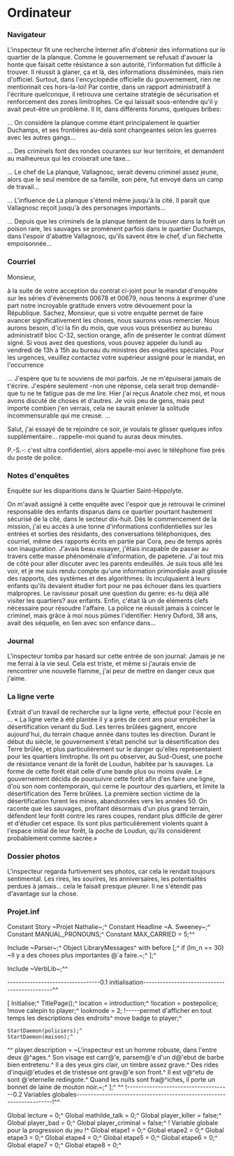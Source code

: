 # Ordinateur

### Navigateur

 <!-- Bloquer une seconde recherche -->

L'inspecteur fit une recherche Internet afin d'obtenir des informations sur le quartier de la planque. Comme le gouvernement se refusait d'avouer la honte que faisait cette résistance à son autorité, l'information fut difficile à trouver. Il réussit à glaner, ça et là, des informations disséminées, mais rien d'officiel. Surtout, dans l'encyclopédie officielle du gouvernement, rien ne mentionnait ces hors-la-loi! Par contre, dans un rapport administratif à l'écriture quelconque, il retrouva une certaine stratégie de sécurisation et renforcement des zones limitrophes. Ce qui laissait sous-entendre qu'il y avait peut-être un problème. Il lit, dans différents forums, quelques bribes:

... On considère la planque comme étant principalement le quartier Duchamps, et ses frontières au-delà sont changeantes selon les guerres avec les autres gangs...

... Des criminels font des rondes courantes sur leur territoire, et demandent au malheureux qui les croiserait une taxe...

... Le chef de La planque, Vallagnosc, serait devenu criminel assez jeune, alors que le seul membre de sa famille, son père, fut envoyé dans un camp de travail...

... L'influence de La planque s'étend même jusqu'à la cité. Il paraît que Vallagnosc reçoit jusqu'à des personages importants...

... Depuis que les criminels de la planque tentent de trouver dans la forêt un poison rare, les sauvages se promènent parfois dans le quartier Duchamps, dans l'espoir d'abattre Vallagnosc, qu'ils savent être le chef, d'un fléchette empoisonnée...

### Courriel

 <!-- Trois courriel -->

Monsieur,

à la suite de votre acception du contrat ci-joint pour le mandat d'enquête sur les séries d'évènements 00678 et 00679, nous tenons à exprimer d'une part notre incroyable gratitude envers votre dévouement pour la République. Sachez, Monsieur, que si votre enquête permet de faire avancer significativement les choses, nous saurons vous remercier. Nous aurons besoin, d'ici la fin du mois, que vous vous présentiez au bureau administratif bloc C-32, section orange, afin de présenter le contrat dûment signé. Si vous avez des questions, vous pouvez appeler du lundi au vendredi de 13h à 15h au bureau du ministres des enquêtes spéciales. Pour les urgences, veuillez contactez votre supérieur assigné pour le mandat, en l'occurrence


...
J'espère que tu te souviens de moi parfois. Je ne m'épuiserai jamais de t'écrire. J'espère seulement -non une réponse, cela serait trop demandé- que tu ne te fatigue pas de me lire. Hier j'ai reçus Anatole chez moi, et nous avons discuté de choses et d'autres. Je vois peu de gens, mais peut importe combien j'en verrais, cela ne saurait enlever la solitude incommensurable qui me creuse. ...

Salut,
j'ai essayé de te rejoindre ce soir, je voulais te glisser quelques infos supplémentaire... rappelle-moi quand tu auras deux minutes.

P.-S.-: c'est ultra confidentiel, alors appelle-moi avec le téléphone fixe près du poste de police.  

### Notes d'enquêtes

 <!-- Bloquer une seconde recherche -->
Enquête sur les disparitions dans le Quartier Saint-Hippolyte.

On m'avait assigné à cette enquête avec l'espoir que je retrouvai le criminel responsable des enfants disparus dans ce quartier pourtant hautement sécurisé de la cité, dans le secteur dix-huit. Dès le commencement de la mission, j'ai eu accès à une tonne d'informations confidentielles sur les entrées et sorties des résidants, des conversations téléphoniques, des courriel, même des rapports écrits en partie par Cora, peu de temps après son inauguration. J'avais beau essayer, j'étais incapable de passer au travers cette masse phénoménale d'information, de papeterie. J'ai tout mis de côté pour aller discuter avec les parents endeuillés. Je suis tous allé les voir, et je me suis rendu compte qu'une information primordiale avait glissée des rapports, des systèmes et des algorithmes: ils inculquaient à leurs enfants qu'ils devaient étudier fort pour ne pas échouer dans les quartiers malpropres. Le ravisseur posait une question du genre: es-tu déjà allé visiter les quartiers? aux enfants. Enfin, c'était là un de éléments clefs nécessaire pour résoudre l'affaire. La police ne réussit jamais à coincer le criminel, mais grâce à moi nous pûmes l'identifier: Henry Duford, 38 ans, avait des séquelle, en lien avec son enfance dans...

### Journal

 <!-- Une entree -->
L'inspecteur tomba par hasard sur cette entrée de son journal:
Jamais je ne me ferrai à la vie seul. Cela est triste, et même si j'aurais envie de rencontrer une nouvelle flamme, j'ai peur de mettre en danger ceux que j'aime.

### La ligne verte

Extrait d'un travail de recherche sur la ligne verte, effectué pour l'école en ...
« La ligne verte à été plantée il y a près de cent ans pour empêcher la désertification venant du Sud. Les terres brûlées gagnent, encore aujourd'hui, du terrain chaque année dans toutes les direction. Durant le début du siècle, le gouvernement s'était penché sur la désertification des Terre brûlée, et plus particulièrement sur le danger qu'elles représentaient pour les quartiers limitrophe. Ils ont pu observer, au Sud-Ouest, une poche de résistance venant de la forêt de Loudun, habitée par ls sauvages. La forme de cette forêt était celle d'une bande plus ou moins ovale. Le gouvernement décida de poursuivre cette forêt afin d'en faire une ligne, d'où son nom contemporain, qui cerne le pourtour des quartiers, et limite la désertification des Terre brûlées. La première section victime de la désertification furent les mines, abandonnées vers les années 50. On raconte que les sauvages, profitant désormais d'un plus grand terrain, défendent leur forêt contre les rares coupes, rendant plus difficile de gérer et d'étudier cet espace. Ils sont plus particulièrement violents quant à l'espace initial de leur forêt, la poche de Loudun, qu'ils considèrent probablement comme sacrée.»

### Dossier photos

L'inspecteur regarda furtivement ses photos, car cela le rendait toujours sentimental. Les rires, les sourires, les anniversaires, les potentialités perdues à jamais... cela le faisait presque pleurer. Il ne s'étendit pas d'avantage sur la chose.

### Projet.inf

Constant Story ~Projet Nathalie~;^
Constant Headline ~A. Sweeney~;^
Constant MANUAL_PRONOUNS;^
Constant MAX_CARRIED = 5;^^

Include ~Parser~;^
Object LibraryMessages^
            with before  [;^
                                                if (lm_n == 30) ~Il y a des choses plus importantes @`a faire.~;^
                                 ];^

Include ~VerbLib~;^^

---------------------------------0.1 initialisation---------------------------------------------^^

[ Initialise;^
    TitlePage();^
    location = introduction;^
    !location = postepolice; !move calepin to player;^
    lookmode = 2; !-----permet d'afficher en tout temps les descriptions des endroits^
    move badge to player;^

    StartDaemon(policiers);^
    StartDaemon(maison);^
^^
    player.description = ~L'inspecteur est un homme robuste, dans l'entre deux @^ages.^
                                       Son visage est carr@'e, parsem@'e d'un d@'ebut de barbe bien entretenu.^
                                       Il a des yeux girs clair, un timbre assez grave.^
                                       Des rides d'inqui@'etudes et de tristesse ont grav@'e son front.^
                                       Il est v@^etu de sont @'eternelle redingote.^
                                       Quand les nuits sont fra@^iches, il porte un bonnet de laine de mouton noir.~;^
      ];^
^^
!-------------------------------------0.2 Variables globales---------------------------------------------------------------------!^^

Global lecture = 0;^
Global mathilde_talk = 0;^
Global player_killer = false;^
Global player_bad = 0;^
Global player_criminal = false;^
! Variable globale pour la progression du jeu !^
Global etape1 = 0;^
Global etape2 = 0;^
Global etape3 = 0;^
Global etape4 = 0;^
Global etape5 = 0;^
Global etape6 = 0;^
Global etape7 = 0;^
Global etape8 = 0;^

